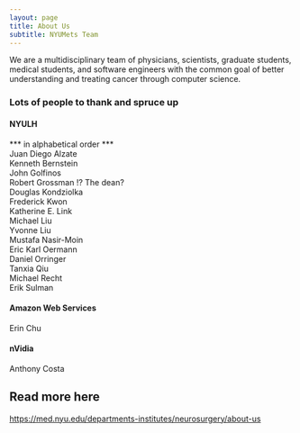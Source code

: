 ```yaml
---
layout: page
title: About Us
subtitle: NYUMets Team
---
```


We are a multidisciplinary team of physicians, scientists, graduate students, medical students, and software engineers with the common goal of better understanding and treating cancer through computer science. 

### Lots of people to thank and spruce up
#### NYULH
*** in alphabetical order *** \
Juan Diego Alzate \
Kenneth Bernstein \
John Golfinos \
Robert Grossman !? The dean? \
Douglas Kondziolka \
Frederick Kwon \
Katherine E. Link \
Michael Liu \
Yvonne Liu \
Mustafa Nasir-Moin \
Eric Karl Oermann \
Daniel Orringer \
Tanxia Qiu \
Michael Recht \
Erik Sulman

#### Amazon Web Services
Erin Chu

#### nVidia
Anthony Costa

## Read more here
https://med.nyu.edu/departments-institutes/neurosurgery/about-us